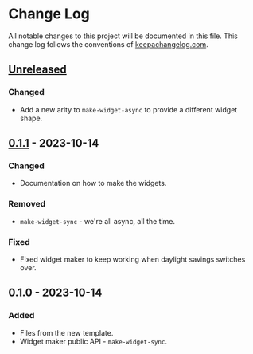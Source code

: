 # Change Log
All notable changes to this project will be documented in this file. This change log follows the conventions of [keepachangelog.com](http://keepachangelog.com/).

## [Unreleased]
### Changed
- Add a new arity to `make-widget-async` to provide a different widget shape.

## [0.1.1] - 2023-10-14
### Changed
- Documentation on how to make the widgets.

### Removed
- `make-widget-sync` - we're all async, all the time.

### Fixed
- Fixed widget maker to keep working when daylight savings switches over.

## 0.1.0 - 2023-10-14
### Added
- Files from the new template.
- Widget maker public API - `make-widget-sync`.

[Unreleased]: https://sourcehost.site/your-name/banco/compare/0.1.1...HEAD
[0.1.1]: https://sourcehost.site/your-name/banco/compare/0.1.0...0.1.1
